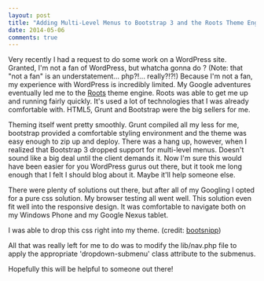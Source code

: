```yaml
---
layout: post
title: "Adding Multi-Level Menus to Bootstrap 3 and the Roots Theme Engine"
date: 2014-05-06
comments: true
---
```

Very recently I had a request to do some work on a WordPress site. Granted, I'm not a fan of WordPress, but whatcha gonna do<!--more--> ? 
(Note: that "not a fan" is an understatement... php?!... really?!?!) Because I'm not a fan, my experience with WordPress is incredibly limited. 
My Google adventures eventually led me to the [Roots](http://roots.io) theme engine. Roots was able to get me up and running fairly quickly. It's 
used a lot of technologies that I was already comfortable with. HTML5, Grunt and Bootstrap were the big sellers for me.  

Theming itself went pretty smoothly. Grunt compiled all my less for me, bootstrap provided a comfortable styling environment and the theme was easy 
enough to zip up and deploy. There was a hang up, however, when I realized that Bootstrap 3 dropped support for multi-level menus. Doesn't sound like a 
big deal until the client demands it. Now I'm sure this would have been easier for you WordPress gurus out there, but it took me long enough that I felt 
I should blog about it. Maybe it'll help someone else.  

There were plenty of solutions out there, but after all of my Googling I opted for a pure css solution. My browser testing all went well. This solution 
even fit well into the responsive design. It was comfortable to navigate both on my Windows Phone and my Google Nexus tablet.  

I was able to drop this css right into my theme. (credit: [bootsnipp](http://bootsnipp.com/snippets/featured/multi-level-dropdown-menu-bs3">))  

<script src="https://gist.github.com/stesta/8ab822d72b03e130e60a.js"></script>

All that was really left for me to do was to modify the lib/nav.php file to apply the appropriate 'dropdown-submenu' class attribute to the submenus.  

<script src="https://gist.github.com/stesta/7cea5868830defe02c05.js"></script>

Hopefully this will be helpful to someone out there!  